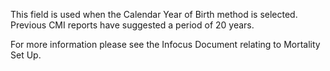 This field is used when the Calendar Year of Birth method is selected.
Previous CMI reports have suggested a period of 20 years.

For more information please see the Infocus Document relating to
Mortality Set Up.
